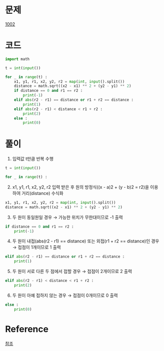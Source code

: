 # 문제
[1002](https://www.acmicpc.net/problem/1002)

# 코드
~~~python
import math

t = int(input())

for _ in range(t) :
    x1, y1, r1, x2, y2, r2 = map(int, input().split())
    distance = math.sqrt((x2 - x1) ** 2 + (y2 - y1) ** 2)
    if distance == 0 and r1 == r2 :
        print(-1)
    elif abs(r2 - r1) == distance or r1 + r2 == distance :
        print(1)
    elif abs(r2 - r1) < distance < r1 + r2 :
        print(2)
    else :
        print(0)
~~~


# 풀이
1. 입력값 t만큼 반복 수행
~~~python
t = int(input())

for _ in range(t) :
~~~
2. x1, y1, r1, x2, y2, r2 입력 받은 후 원의 방정식((x - a)2 + (y - b)2 = r2)을 이용하여 거리(distance) 수식화
~~~python
x1, y1, r1, x2, y2, r2 = map(int, input().split())
distance = math.sqrt((x2 - x1) ** 2 + (y2 - y1) ** 2)
~~~
3. 두 원이 동일원일 경우 → 가능한 위치가 무한대이므로 -1 출력
~~~python
if distance == 0 and r1 == r2 :
    print(-1)
~~~
4. 두 원이 내접(abs(r2 - r1) == distance) 또는 외접(r1 + r2 == distance)인 경우 → 접점이 1개이므로 1 출력
~~~python
elif abs(r2 - r1) == distance or r1 + r2 == distance :
    print(1)
~~~
5. 두 원이 서로 다른 두 점에서 접할 경우 → 접점이 2개이므로 2 출력
~~~python
elif abs(r2 - r1) < distance < r1 + r2 :
    print(2)
~~~
6. 두 원이 아예 접하지 않는 경우 → 접점이 0개이므로 0 출력
~~~python
else :
    print(0)
~~~

# Reference
[참조](https://ooyoung.tistory.com/111)
